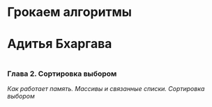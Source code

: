 # Грокаем алгоритмы
# Адитья Бхаргава
<image src=https://img4.labirint.ru/rc/3a7e6da517de3fd690f748433aef73b4/363x561q80/books58/571060/cover.jpg?1598873204 alt=''>

### Глава 2. Сортировка выбором
_Как работает память. Массивы и связанные списки. Сортировка выбором_
